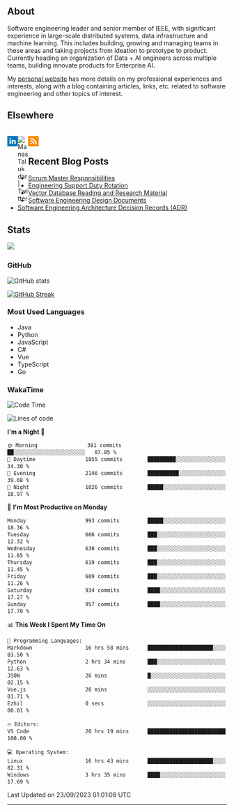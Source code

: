 ## About

Software engineering leader and senior member of IEEE, with significant experience in large-scale distributed systems, data infrastructure and machine learning. This includes building, growing and managing teams in these areas and taking projects from ideation to prototype to product. Currently heading an organization of Data + AI engineers across multiple teams, building innovate products for Enterprise AI.

My [personal website](https://manastalukdar.github.io/) has more details on my professional experiences and interests, along with a blog containing articles, links, etc. related to software engineering and other topics of interest.

## Elsewhere

</br>

<a href="https://www.linkedin.com/in/manastalukdar" target="_blank">
  <img align="left" alt="Manas Talukdar | Linkedin" width="24px" src="https://raw.githubusercontent.com/edent/SuperTinyIcons/master/images/svg/linkedin.svg" />
</a>
<a href="https://www.twitter.com/manastalukdar" target="_blank">
  <img align="left" alt="Manas Talukdar | Twitter" width="24px" src="https://github.com/TheDudeThatCode/TheDudeThatCode/blob/master/Assets/Twitter.svg" />
</a>
<a href="https://manastalukdar.github.io/" target="_blank">
  <img align="left" alt="Manas Talukdar | Website" width="24px" src="https://github.com/edent/SuperTinyIcons/blob/master/images/svg/rss.svg" />
</a>

</br>

## Recent Blog Posts

<!-- BLOG:START -->
- [Scrum Master Responsibilities](https://manastalukdar.github.io/blog/2023/09/15/scrum-master-responsibilities/)
- [Engineering Support Duty Rotation](https://manastalukdar.github.io/blog/2023/08/29/engineering-support-duty-rotation/)
- [Vector Database Reading and Research Material](https://manastalukdar.github.io/blog/2023/08/24/vector-database-reading-material/)
- [Software Engineering Design Documents](https://manastalukdar.github.io/blog/2023/03/18/software-engineering-design-documents/)
- [Software Engineering Architecture Decision Records &lpar;ADR&rpar;](https://manastalukdar.github.io/blog/2023/03/18/software-engineering-architecture-decision-records/)
<!-- BLOG:END -->

## Stats

![](https://komarev.com/ghpvc/?username=manastalukdar)

### GitHub

![GitHub stats](https://github-readme-stats.vercel.app/api?username=manastalukdar&show_icons=true&hide_border=true&hide_rank=true&hide_title=true&icon_color=79ff97&text_color=cecac3&bg_color=4d4b4b)

[![GitHub Streak](https://streak-stats.demolab.com?user=manastalukdar&hide_border=true&border_radius=4&date_format=M%20j%5B%2C%20Y%5D&background=4D4B4B)](https://git.io/streak-stats)

### Most Used Languages

- Java
- Python
- JavaScript
- C#
- Vue
- TypeScript
- Go

<!--
![Top Langs](https://github-readme-stats.vercel.app/api/top-langs/?username=manastalukdar&layout=compact&hide_border=true&hide_title=true&icon_color=79ff97&text_color=cecac3&bg_color=4d4b4b)
-->

### WakaTime

<!--START_SECTION:waka-->
![Code Time](http://img.shields.io/badge/Code%20Time-3%2C919%20hrs%209%20mins-blue)

![Lines of code](https://img.shields.io/badge/From%20Hello%20World%20I%27ve%20Written-1.6%20million%20lines%20of%20code-blue)

**I'm a Night 🦉** 

```text
🌞 Morning                381 commits         ██░░░░░░░░░░░░░░░░░░░░░░░   07.05 % 
🌆 Daytime                1855 commits        █████████░░░░░░░░░░░░░░░░   34.30 % 
🌃 Evening                2146 commits        ██████████░░░░░░░░░░░░░░░   39.68 % 
🌙 Night                  1026 commits        █████░░░░░░░░░░░░░░░░░░░░   18.97 % 
```
📅 **I'm Most Productive on Monday** 

```text
Monday                   993 commits         █████░░░░░░░░░░░░░░░░░░░░   18.36 % 
Tuesday                  666 commits         ███░░░░░░░░░░░░░░░░░░░░░░   12.32 % 
Wednesday                630 commits         ███░░░░░░░░░░░░░░░░░░░░░░   11.65 % 
Thursday                 619 commits         ███░░░░░░░░░░░░░░░░░░░░░░   11.45 % 
Friday                   609 commits         ███░░░░░░░░░░░░░░░░░░░░░░   11.26 % 
Saturday                 934 commits         ████░░░░░░░░░░░░░░░░░░░░░   17.27 % 
Sunday                   957 commits         ████░░░░░░░░░░░░░░░░░░░░░   17.70 % 
```


📊 **This Week I Spent My Time On** 

```text
💬 Programming Languages: 
Markdown                 16 hrs 58 mins      █████████████████████░░░░   83.50 % 
Python                   2 hrs 34 mins       ███░░░░░░░░░░░░░░░░░░░░░░   12.63 % 
JSON                     26 mins             █░░░░░░░░░░░░░░░░░░░░░░░░   02.15 % 
Vue.js                   20 mins             ░░░░░░░░░░░░░░░░░░░░░░░░░   01.71 % 
Ezhil                    0 secs              ░░░░░░░░░░░░░░░░░░░░░░░░░   00.01 % 

🔥 Editors: 
VS Code                  20 hrs 19 mins      █████████████████████████   100.00 % 

💻 Operating System: 
Linux                    16 hrs 43 mins      █████████████████████░░░░   82.31 % 
Windows                  3 hrs 35 mins       ████░░░░░░░░░░░░░░░░░░░░░   17.69 % 
```


 Last Updated on 23/09/2023 01:01:08 UTC
<!--END_SECTION:waka-->

---

<!--

**manastalukdar/manastalukdar** is a ✨ _special_ ✨ repository because its `README.md` (this file) appears on your GitHub profile.

Here are some ideas to get you started:

- 🔭 I’m currently working on ...
- 🌱 I’m currently learning ...
- 👯 I’m looking to collaborate on ...
- 🤔 I’m looking for help with ...
- 💬 Ask me about ...
- 📫 How to reach me: ...
- 😄 Pronouns: ...
- ⚡ Fun fact: ...
-->
